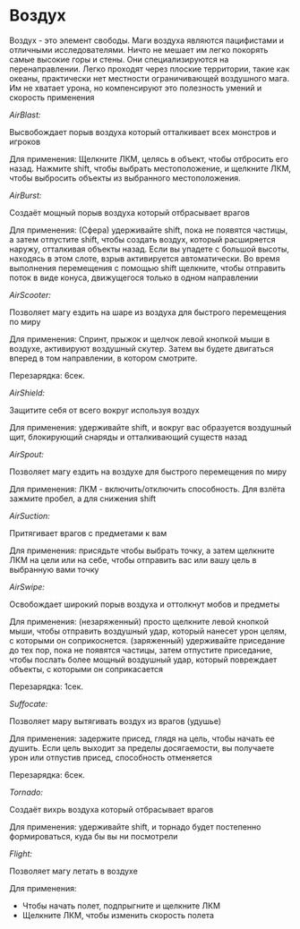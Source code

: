 # Воздух

&#x20;Воздух - это элемент свободы. Маги воздуха являются пацифистами и отличными исследователями. Ничто не мешает им легко покорять самые высокие горы и стены. Они специализируются на перенаправлении. Легко проходят через плоские территории, такие как океаны, практически нет местности ограничивающей воздушного мага. Им не хватает урона, но компенсируют это полезность умений и скорость применения

_AirBlast:_

Высвобождает порыв воздуха который отталкивает всех монстров и игроков

Для применения: Щелкните ЛКМ, целясь в объект, чтобы отбросить его назад. Нажмите shift, чтобы выбрать местоположение, и щелкните ЛКМ, чтобы выбросить объекты из выбранного местоположения.

_AirBurst:_

Создаёт мощный порыв воздуха который отбрасывает врагов

Для применения: (Сфера) удерживайте shift, пока не появятся частицы, а затем отпустите shift, чтобы создать воздух, который расширяется наружу, отталкивая объекты назад. Если вы упадете с большой высоты, находясь в этом слоте, взрыв активируется автоматически.  Во время выполнения перемещения с помощью shift щелкните, чтобы отправить поток в виде конуса, движущегося только в одном направлении

_AirScooter:_

Позволяет магу ездить на шаре из воздуха для быстрого перемещения по миру

Для применения: Спринт, прыжок и щелчок левой кнопкой мыши в воздухе, активируют воздушный скутер. Затем вы будете двигаться вперед в том направлении, в котором смотрите.

Перезарядка: 6сек.

_AirShield:_

Защитите себя от всего вокруг используя воздух

Для применения: удерживайте shift, и вокруг вас образуется воздушный щит, блокирующий снаряды и отталкивающий существ назад

_AirSpout:_

Позволяет магу ездить на воздухе для быстрого перемещения по миру

Для применения: ЛКМ - включить/отключить способность. Для взлёта зажмите пробел, а для снижения shift

_AirSuction:_

Притягивает врагов с предметами к вам

Для применения: присядьте чтобы выбрать точку, а затем щелкните ЛКМ на цели или на себе, чтобы отправить вас или вашу цель в выбранную вами точку

_AirSwipe:_

Освобождает широкий порыв воздуха и оттолкнут мобов и предметы

Для применения: (незаряженный) просто щелкните левой кнопкой мыши, чтобы отправить воздушный удар, который нанесет урон целям, с которыми он соприкоснется. (заряженный) удерживайте приседание до тех пор, пока не появятся частицы, затем отпустите приседание, чтобы послать более мощный воздушный удар, который повреждает объекты, с которыми он соприкасается

Перезарядка: 1сек.

_Suffocate:_

Позволяет мару вытягивать воздух из врагов (удушье)

Для применения: задержите присед, глядя на цель, чтобы начать ее душить. Если цель выходит за пределы досягаемости, вы получаете урон или отпустив присед, способность отменяется

Перезарядка: 6сек.

_Tornado:_

Создаёт вихрь воздуха который отбрасывает врагов

Для применения: удерживайте shift, и торнадо будет постепенно формироваться, куда бы вы ни посмотрели

_Flight:_

Позволяет магу летать в воздухе

Для применения:

* Чтобы начать полет, подпрыгните и щелкните ЛКМ
* Щелкните ЛКМ, чтобы изменить скорость полета

